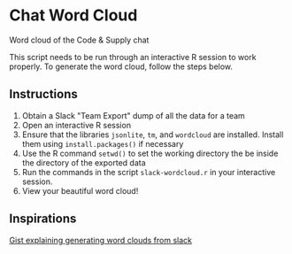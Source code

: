 Chat Word Cloud
===============

Word cloud of the Code &amp; Supply chat

This script needs to be run through an interactive R session to work
properly. To generate the word cloud, follow the steps below.

Instructions
------------

1. Obtain a Slack "Team Export" dump of all the data for a team
2. Open an interactive R session
3. Ensure that the libraries `jsonlite`, `tm`, and `wordcloud` are
   installed. Install them using `install.packages()` if necessary
4. Use the R command `setwd()` to set the working directory the be
   inside the directory of the exported data
5. Run the commands in the script `slack-wordcloud.r` in your
   interactive session.
6. View your beautiful word cloud!

Inspirations
------------
[Gist explaining generating word clouds from slack](https://gist.github.com/michael-erasmus/eb0e30c4fba8ba5a5121)
